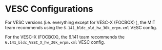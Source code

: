 # VESC Configurations

For VESC versions (i.e. everything except for VESC-X (FOCBOX) ), the MIT team recommends using the `6.141_bldc_old_hw_30k_erpm.xml` VESC config.

For the VESC-X (FOCBOX), the 6.141 team recommends the `6.141_bldc_VESC_X_hw_30k_erpm.xml` VESC config.


